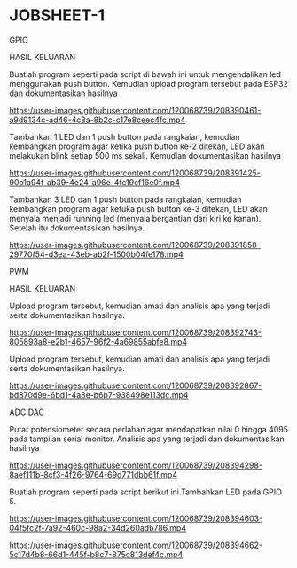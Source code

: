 # JOBSHEET-1

GPIO

HASIL KELUARAN



Buatlah program seperti pada script di bawah ini untuk mengendalikan led 
menggunakan push button. Kemudian upload program tersebut pada ESP32
dan dokumentasikan hasilnya


https://user-images.githubusercontent.com/120068739/208390461-a9d9134c-ad46-4c8a-8b2c-c17e8ceec4fc.mp4




Tambahkan 1 LED dan 1 push button pada rangkaian, kemudian kembangkan 
program agar ketika push button ke-2 ditekan, LED akan melakukan blink 
setiap 500 ms sekali. Kemudian dokumentasikan hasilnya


https://user-images.githubusercontent.com/120068739/208391425-90b1a94f-ab39-4e24-a96e-4fc19cf16e0f.mp4




Tambahkan 3 LED dan 1 push button pada rangkaian, kemudian kembangkan 
program agar ketuka push button ke-3 ditekan, LED akan menyala menjadi 
running led (menyala bergantian dari kiri ke kanan). Setelah itu 
dokumentasikan hasilnya.


https://user-images.githubusercontent.com/120068739/208391858-29770f54-d3ea-43eb-ab2f-1500b04fe178.mp4



PWM

HASIL KELUARAN




Upload program tersebut, kemudian amati dan analisis apa yang terjadi serta 
dokumentasikan hasilnya.


https://user-images.githubusercontent.com/120068739/208392743-805893a8-e2b1-4657-96f2-4a69855abfe8.mp4




Upload program tersebut, kemudian amati dan analisis apa yang terjadi serta 
dokumentasikan hasilnya.


https://user-images.githubusercontent.com/120068739/208392867-bd870d9e-6bd1-4a8e-b6b7-938498e113dc.mp4


ADC DAC


Putar potensiometer secara perlahan agar mendapatkan nilai 0 hingga 4095 
pada tampilan serial monitor. Analisis apa yang terjadi dan dokumentasikan 
hasilnya


https://user-images.githubusercontent.com/120068739/208394298-8aef111b-8cf3-4f26-9764-69d771dbb61f.mp4




Buatlah program seperti pada script berikut ini.Tambahkan LED pada GPIO 
5.



https://user-images.githubusercontent.com/120068739/208394603-04f5fc2f-7a92-460c-98a2-34d260adb786.mp4





https://user-images.githubusercontent.com/120068739/208394662-5c17d4b8-66d1-445f-b8c7-875c813def4c.mp4
